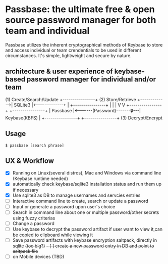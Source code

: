 # Passbase: the ultimate free & open source password manager for both team and individual

Passbase utilizes the inherent cryptographical methods of Keybase to store and access individual or team crendentials to be used in different circumstances. It's simple, lightweight and secure by nature.  

## architecture & user experience of keybase-based password manager for individual and/or team

(1) Create/Search/Update  +----------------+      (2) Store/Retrieve
           +------------->| SQLite3        |<------------+
           |              +----------------+             |
           |                                             |
           V                                             V
   +----------------+                             +----------------+
   | Passbase       |<------(Password)-------🔒---|  Keybase(KBFS) |
   +----------------+                             +----------------+
                        (3) Decrypt/Encrypt

## Usage

```
$ passbase [search phrase]

```

## UX & Workflow
- [x] Running on Linux(several distros), Mac and Windows via command line (Keybase runtime needed)
- [x] automatically check keybase/sqlite3 installation status and run them up if necessary
- [x] Use sqlite3 as DB to manage usernames and servcies entries
- [ ] Interactive command line to create, search or update a password
- [ ] Input or generate a password upon user's choice
- [ ] Search in command line about one or multiple password/other secrets using fuzzy criterias
- [ ] Change a password
- [ ] Use keybase to decrypt the password artifact if user want to view it,can be copied to clipboard while viewing it
- [ ] Save password artifacts with keybase encryption saltpack, directly in sqlite ~~(too big?)~~
    ~~- [ ] create a new password entry in DB and point to saltpack file~~
- [ ] on Mobile devices (TBD)

